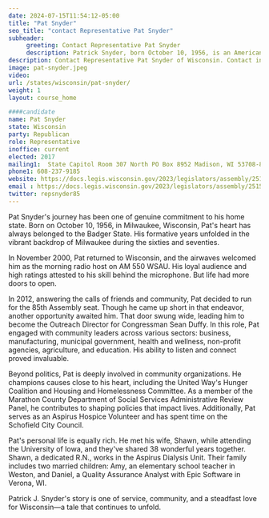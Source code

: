 ```yaml
---
date: 2024-07-15T11:54:12-05:00
title: "Pat Snyder"
seo_title: "contact Representative Pat Snyder"
subheader:
     greeting: Contact Representative Pat Snyder
     description: Patrick Snyder, born October 10, 1956, is an American politician affiliated with the Republican Party. He assumed office as a member of the Wisconsin State Assembly, representing District 85, in 2017.
description: Contact Representative Pat Snyder of Wisconsin. Contact information for Pat Snyder includes email address, phone number, and mailing address.
image: pat-snyder.jpeg
video:
url: /states/wisconsin/pat-snyder/
weight: 1
layout: course_home

####candidate
name: Pat Snyder
state: Wisconsin
party: Republican
role: Representative
inoffice: current
elected: 2017
mailing1:  State Capitol Room 307 North PO Box 8952 Madison, WI 53708-8952
phone1: 608-237-9185
website: https://docs.legis.wisconsin.gov/2023/legislators/assembly/2515/
email : https://docs.legis.wisconsin.gov/2023/legislators/assembly/2515/
twitter: repsnyder85
---
```

Pat Snyder's journey has been one of genuine commitment to his home state. Born on October 10, 1956, in Milwaukee, Wisconsin, Pat's heart has always belonged to the Badger State. His formative years unfolded in the vibrant backdrop of Milwaukee during the sixties and seventies.

In November 2000, Pat returned to Wisconsin, and the airwaves welcomed him as the morning radio host on AM 550 WSAU. His loyal audience and high ratings attested to his skill behind the microphone. But life had more doors to open.

In 2012, answering the calls of friends and community, Pat decided to run for the 85th Assembly seat. Though he came up short in that endeavor, another opportunity awaited him. That door swung wide, leading him to become the Outreach Director for Congressman Sean Duffy. In this role, Pat engaged with community leaders across various sectors: business, manufacturing, municipal government, health and wellness, non-profit agencies, agriculture, and education. His ability to listen and connect proved invaluable.

Beyond politics, Pat is deeply involved in community organizations. He champions causes close to his heart, including the United Way's Hunger Coalition and Housing and Homelessness Committee. As a member of the Marathon County Department of Social Services Administrative Review Panel, he contributes to shaping policies that impact lives. Additionally, Pat serves as an Aspirus Hospice Volunteer and has spent time on the Schofield City Council.

Pat's personal life is equally rich. He met his wife, Shawn, while attending the University of Iowa, and they've shared 38 wonderful years together. Shawn, a dedicated R.N., works in the Aspirus Dialysis Unit. Their family includes two married children: Amy, an elementary school teacher in Weston, and Daniel, a Quality Assurance Analyst with Epic Software in Verona, WI.

Patrick J. Snyder's story is one of service, community, and a steadfast love for Wisconsin—a tale that continues to unfold.

